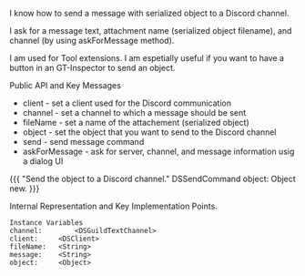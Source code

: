 I know how to send a message with serialized object to a Discord channel. 

I  ask for a message text, attachment name (serialized object filename), and channel (by using askForMessage method). 

I am used for Tool extensions. I am espetially useful if you want to have a button in an GT-Inspector to send an object.

Public API and Key Messages

- client - set a client used for the Discord communication
- channel - set a channel to which a message should be sent
- fileName - set a name of the attachement (serialized object)
- object - set the object that you want to send to the Discord channel
- send - send message command
- askForMessage - ask for server, channel, and message information usig a dialog UI

{{{
"Send the object to a Discord channel."
DSSendCommand object: Object new.
}}}

Internal Representation and Key Implementation Points.

    Instance Variables
	channel:		<DSGuildTextChannel>
	client:		<DSClient>
	fileName:	<String>
	message:	<String>
	object:		<Object>
